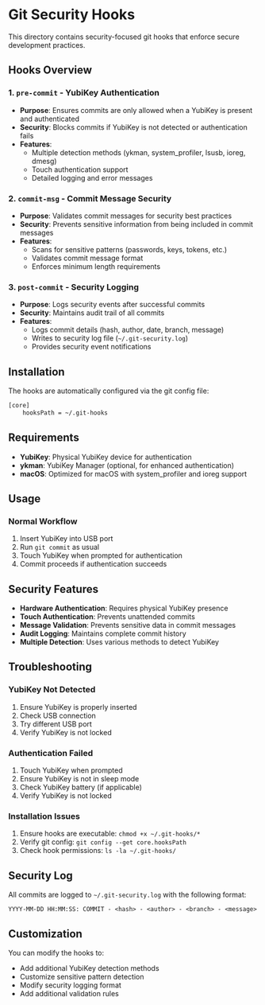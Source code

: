 # Git Security Hooks

This directory contains security-focused git hooks that enforce secure development practices.

## Hooks Overview

### 1. `pre-commit` - YubiKey Authentication
- **Purpose**: Ensures commits are only allowed when a YubiKey is present and authenticated
- **Security**: Blocks commits if YubiKey is not detected or authentication fails
- **Features**:
  - Multiple detection methods (ykman, system_profiler, lsusb, ioreg, dmesg)
  - Touch authentication support
  - Detailed logging and error messages

### 2. `commit-msg` - Commit Message Security
- **Purpose**: Validates commit messages for security best practices
- **Security**: Prevents sensitive information from being included in commit messages
- **Features**:
  - Scans for sensitive patterns (passwords, keys, tokens, etc.)
  - Validates commit message format
  - Enforces minimum length requirements

### 3. `post-commit` - Security Logging
- **Purpose**: Logs security events after successful commits
- **Security**: Maintains audit trail of all commits
- **Features**:
  - Logs commit details (hash, author, date, branch, message)
  - Writes to security log file (`~/.git-security.log`)
  - Provides security event notifications

## Installation

The hooks are automatically configured via the git config file:
```bash
[core]
    hooksPath = ~/.git-hooks
```

## Requirements

- **YubiKey**: Physical YubiKey device for authentication
- **ykman**: YubiKey Manager (optional, for enhanced authentication)
- **macOS**: Optimized for macOS with system_profiler and ioreg support

## Usage

### Normal Workflow
1. Insert YubiKey into USB port
2. Run `git commit` as usual
3. Touch YubiKey when prompted for authentication
4. Commit proceeds if authentication succeeds

## Security Features

- **Hardware Authentication**: Requires physical YubiKey presence
- **Touch Authentication**: Prevents unattended commits
- **Message Validation**: Prevents sensitive data in commit messages
- **Audit Logging**: Maintains complete commit history
- **Multiple Detection**: Uses various methods to detect YubiKey

## Troubleshooting

### YubiKey Not Detected
1. Ensure YubiKey is properly inserted
2. Check USB connection
3. Try different USB port
4. Verify YubiKey is not locked

### Authentication Failed
1. Touch YubiKey when prompted
2. Ensure YubiKey is not in sleep mode
3. Check YubiKey battery (if applicable)
4. Verify YubiKey is not locked

### Installation Issues
1. Ensure hooks are executable: `chmod +x ~/.git-hooks/*`
2. Verify git config: `git config --get core.hooksPath`
3. Check hook permissions: `ls -la ~/.git-hooks/`

## Security Log

All commits are logged to `~/.git-security.log` with the following format:
```
YYYY-MM-DD HH:MM:SS: COMMIT - <hash> - <author> - <branch> - <message>
```

## Customization

You can modify the hooks to:
- Add additional YubiKey detection methods
- Customize sensitive pattern detection
- Modify security logging format
- Add additional validation rules
